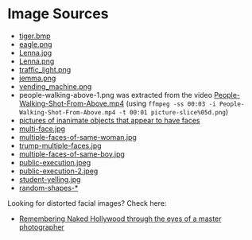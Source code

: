 # Image Sources

* [tiger.bmp](http://partow.net/programming/bitmap/images/tiger.bmp)
* [eagle.png](http://www.theanimalfiles.com/images/bald_eagle_1.jpg)
* [Lenna.jpg](https://olimex.files.wordpress.com/2013/06/lena.jpg)
* [Lenna.png](https://akshatrathidotcom.files.wordpress.com/2012/08/lenna.png)
* [traffic_light.png](http://www.pyimagesearch.com/2017/08/21/deep-learning-with-opencv/)
* [jemma.png](http://www.pyimagesearch.com/2017/08/21/deep-learning-with-opencv/)
* [vending_machine.png](http://www.pyimagesearch.com/2017/08/21/deep-learning-with-opencv/)
* people-walking-above-1.png was extracted from the video [People-Walking-Shot-From-Above.mp4][01]
(using `ffmpeg -ss 00:03 -i People-Walking-Shot-From-Above.mp4 -t 00:01 picture-slice%05d.png`)
* [pictures of inanimate objects that appear to have faces](https://www.google.com/search?q=inanimate+object+faces&tbm=isch)
* [multi-face.jpg](http://host2post.com/server13/blogfiles/1456_22-human-manipulation-handbook-techniques.jpg)
* [multiple-faces-of-same-woman.jpg](https://st3.depositphotos.com/3648933/12783/i/950/depositphotos_127836146-stock-photo-multiple-faces-of-same-woman.jpg)
* [trump-multiple-faces.jpg](https://realitywatchdog.com/wp-content/uploads/2017/06/trump-multiple-faces-640x381.jpg)
* [multiple-faces-of-same-boy.jpg](https://www.istockphoto.com/au/photo/composite-image-with-multiple-faces-of-young-boy-child-actor-gm494506439-40670040)
* [public-execution.jpeg](https://timeline.com/rainy-bethea-last-public-execution-in-america-lischia-edwards-6f035f61c229)
* [public-execution-2.jpeg](https://timeline.com/rainy-bethea-last-public-execution-in-america-lischia-edwards-6f035f61c229)
* [student-yelling.jpg](https://www.nytimes.com/2018/03/02/opinion/go-ahead-millennials-destroy-us.html)
* [random-shapes-*](https://www.pyimagesearch.com/2018/03/12/python-argparse-command-line-arguments/)

Looking for distorted facial images?  Check here:

* [Remembering Naked Hollywood through the eyes of a master photographer](https://timeline.com/photos-remembering-naked-hollywood-through-the-eyes-of-a-master-photographer-5f219cb82def)



[01]:https://www.shutterstock.com/video/clip-4503176-stock-footage-diverse-group-of-young-people-walking-past-camera-shot-from-above-in-a-white-studio.html
